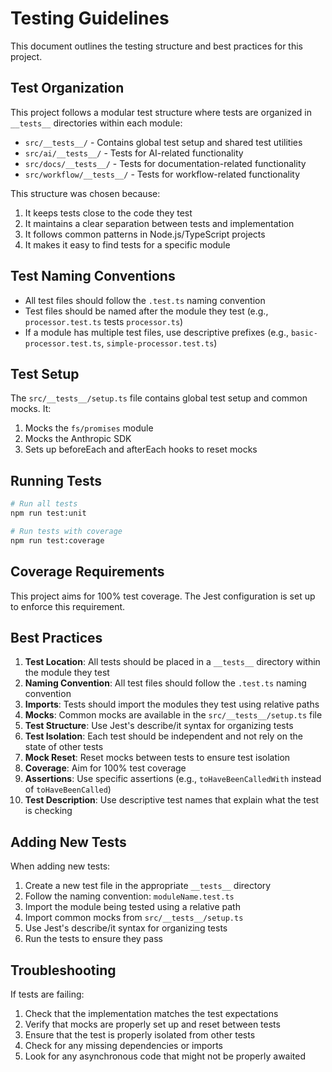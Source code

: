 # Testing Guidelines

This document outlines the testing structure and best practices for this project.

## Test Organization

This project follows a modular test structure where tests are organized in `__tests__` directories within each module:

- `src/__tests__/` - Contains global test setup and shared test utilities
- `src/ai/__tests__/` - Tests for AI-related functionality
- `src/docs/__tests__/` - Tests for documentation-related functionality
- `src/workflow/__tests__/` - Tests for workflow-related functionality

This structure was chosen because:

1. It keeps tests close to the code they test
2. It maintains a clear separation between tests and implementation
3. It follows common patterns in Node.js/TypeScript projects
4. It makes it easy to find tests for a specific module

## Test Naming Conventions

- All test files should follow the `.test.ts` naming convention
- Test files should be named after the module they test (e.g., `processor.test.ts` tests `processor.ts`)
- If a module has multiple test files, use descriptive prefixes (e.g., `basic-processor.test.ts`, `simple-processor.test.ts`)

## Test Setup

The `src/__tests__/setup.ts` file contains global test setup and common mocks. It:

1. Mocks the `fs/promises` module
2. Mocks the Anthropic SDK
3. Sets up beforeEach and afterEach hooks to reset mocks

## Running Tests

```bash
# Run all tests
npm run test:unit

# Run tests with coverage
npm run test:coverage
```

## Coverage Requirements

This project aims for 100% test coverage. The Jest configuration is set up to enforce this requirement.

## Best Practices

1. **Test Location**: All tests should be placed in a `__tests__` directory within the module they test
2. **Naming Convention**: All test files should follow the `.test.ts` naming convention
3. **Imports**: Tests should import the modules they test using relative paths
4. **Mocks**: Common mocks are available in the `src/__tests__/setup.ts` file
5. **Test Structure**: Use Jest's describe/it syntax for organizing tests
6. **Test Isolation**: Each test should be independent and not rely on the state of other tests
7. **Mock Reset**: Reset mocks between tests to ensure test isolation
8. **Coverage**: Aim for 100% test coverage
9. **Assertions**: Use specific assertions (e.g., `toHaveBeenCalledWith` instead of `toHaveBeenCalled`)
10. **Test Description**: Use descriptive test names that explain what the test is checking

## Adding New Tests

When adding new tests:

1. Create a new test file in the appropriate `__tests__` directory
2. Follow the naming convention: `moduleName.test.ts`
3. Import the module being tested using a relative path
4. Import common mocks from `src/__tests__/setup.ts`
5. Use Jest's describe/it syntax for organizing tests
6. Run the tests to ensure they pass

## Troubleshooting

If tests are failing:

1. Check that the implementation matches the test expectations
2. Verify that mocks are properly set up and reset between tests
3. Ensure that the test is properly isolated from other tests
4. Check for any missing dependencies or imports
5. Look for any asynchronous code that might not be properly awaited
